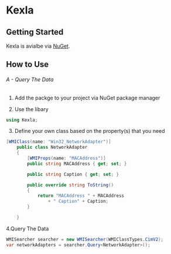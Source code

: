 # Kexla

## Getting Started 

Kexla is avialbe via [NuGet](https://www.nuget.org/packages/Ofir.Kexla). 

## How to Use

###### A - Query The Data

1. Add the packge to your project via NuGet package manager

2. Use the libary
```C# 
using Kexla;
```
3. Define your own class based on the property(s) that you need
```C#
[WMIClass(name: "Win32_NetworkAdapter")]
    public class NetworkAdapter
    {
        [WMIProps(name: "MACAddress")]
        public string MACAddress { get; set; }

        public string Caption { get; set; }

        public override string ToString()
        {
            return "MACAddress " + MACAddress
                + " Caption" + Caption;
        }

    }
```

4.Query The Data
```C#
WMISearcher searcher = new WMISearcher(WMIClassTypes.CimV2);
var networkAdapters = searcher.Query<NetworkAdapter>();
```
